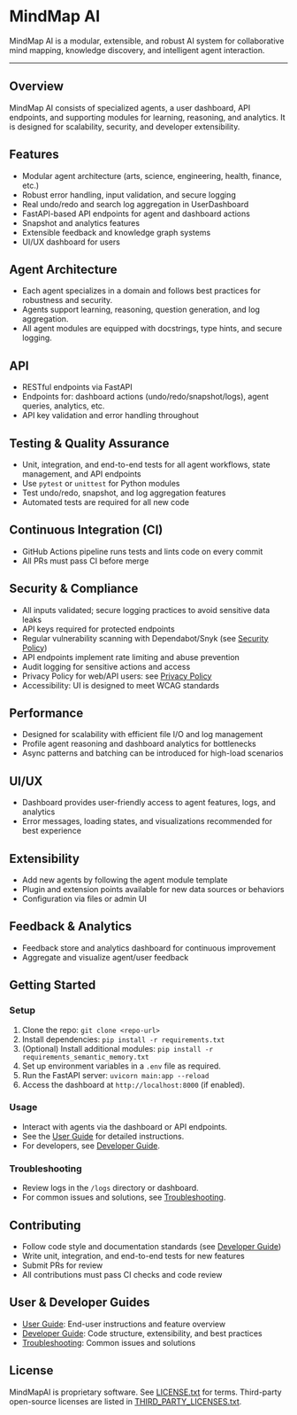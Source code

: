 # MindMap AI

MindMap AI is a modular, extensible, and robust AI system for collaborative mind mapping, knowledge discovery, and intelligent agent interaction.

---

## Overview
MindMap AI consists of specialized agents, a user dashboard, API endpoints, and supporting modules for learning, reasoning, and analytics. It is designed for scalability, security, and developer extensibility.

## Features
- Modular agent architecture (arts, science, engineering, health, finance, etc.)
- Robust error handling, input validation, and secure logging
- Real undo/redo and search log aggregation in UserDashboard
- FastAPI-based API endpoints for agent and dashboard actions
- Snapshot and analytics features
- Extensible feedback and knowledge graph systems
- UI/UX dashboard for users

## Agent Architecture
- Each agent specializes in a domain and follows best practices for robustness and security.
- Agents support learning, reasoning, question generation, and log aggregation.
- All agent modules are equipped with docstrings, type hints, and secure logging.

## API
- RESTful endpoints via FastAPI
- Endpoints for: dashboard actions (undo/redo/snapshot/logs), agent queries, analytics, etc.
- API key validation and error handling throughout

## Testing & Quality Assurance
- Unit, integration, and end-to-end tests for all agent workflows, state management, and API endpoints
- Use `pytest` or `unittest` for Python modules
- Test undo/redo, snapshot, and log aggregation features
- Automated tests are required for all new code

## Continuous Integration (CI)
- GitHub Actions pipeline runs tests and lints code on every commit
- All PRs must pass CI before merge

## Security & Compliance
- All inputs validated; secure logging practices to avoid sensitive data leaks
- API keys required for protected endpoints
- Regular vulnerability scanning with Dependabot/Snyk (see [Security Policy](docs/SECURITY.md))
- API endpoints implement rate limiting and abuse prevention
- Audit logging for sensitive actions and access
- Privacy Policy for web/API users: see [Privacy Policy](docs/PRIVACY_POLICY.md)
- Accessibility: UI is designed to meet WCAG standards

## Performance
- Designed for scalability with efficient file I/O and log management
- Profile agent reasoning and dashboard analytics for bottlenecks
- Async patterns and batching can be introduced for high-load scenarios

## UI/UX
- Dashboard provides user-friendly access to agent features, logs, and analytics
- Error messages, loading states, and visualizations recommended for best experience

## Extensibility
- Add new agents by following the agent module template
- Plugin and extension points available for new data sources or behaviors
- Configuration via files or admin UI

## Feedback & Analytics
- Feedback store and analytics dashboard for continuous improvement
- Aggregate and visualize agent/user feedback

## Getting Started
### Setup
1. Clone the repo: `git clone <repo-url>`
2. Install dependencies: `pip install -r requirements.txt`
3. (Optional) Install additional modules: `pip install -r requirements_semantic_memory.txt`
4. Set up environment variables in a `.env` file as required.
5. Run the FastAPI server: `uvicorn main:app --reload`
6. Access the dashboard at `http://localhost:8000` (if enabled).

### Usage
- Interact with agents via the dashboard or API endpoints.
- See the [User Guide](docs/USER_GUIDE.md) for detailed instructions.
- For developers, see [Developer Guide](docs/DEVELOPER_GUIDE.md).

### Troubleshooting
- Review logs in the `/logs` directory or dashboard.
- For common issues and solutions, see [Troubleshooting](docs/TROUBLESHOOTING.md).

## Contributing
- Follow code style and documentation standards (see [Developer Guide](docs/DEVELOPER_GUIDE.md))
- Write unit, integration, and end-to-end tests for new features
- Submit PRs for review
- All contributions must pass CI checks and code review

## User & Developer Guides
- [User Guide](docs/USER_GUIDE.md): End-user instructions and feature overview
- [Developer Guide](docs/DEVELOPER_GUIDE.md): Code structure, extensibility, and best practices
- [Troubleshooting](docs/TROUBLESHOOTING.md): Common issues and solutions

## License
MindMapAI is proprietary software. See [LICENSE.txt](LICENSE.txt) for terms. Third-party open-source licenses are listed in [THIRD_PARTY_LICENSES.txt](THIRD_PARTY_LICENSES.txt).